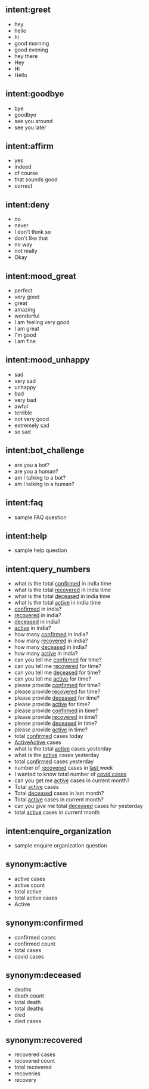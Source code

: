 ## intent:greet
- hey
- hello
- hi
- good morning
- good evening
- hey there
- Hey
- Hi
- Hello

## intent:goodbye
- bye
- goodbye
- see you around
- see you later

## intent:affirm
- yes
- indeed
- of course
- that sounds good
- correct

## intent:deny
- no
- never
- I don't think so
- don't like that
- no way
- not really
- Okay

## intent:mood_great
- perfect
- very good
- great
- amazing
- wonderful
- I am feeling very good
- I am great
- I'm good
- I am fine

## intent:mood_unhappy
- sad
- very sad
- unhappy
- bad
- very bad
- awful
- terrible
- not very good
- extremely sad
- so sad

## intent:bot_challenge
- are you a bot?
- are you a human?
- am I talking to a bot?
- am I talking to a human?

## intent:faq
- sample FAQ question

## intent:help
- sample help question

## intent:query_numbers
- what is the total [confirmed](metric) in india time
- what is the total [recovered](metric) in india time
- what is the total [deceased](metric) in india time
- what is the total [active](metric) in india time
- [confirmed](metric) in india?
- [recovered](metric) in india?
- [deceased](metric) in india?
- [active](metric) in india?
- how many [confirmed](metric) in india?
- how many [recovered](metric) in india?
- how many [deceased](metric) in india?
- how many [active](metric) in india?
- can you tell me [confirmed](metric) for time?
- can you tell me [recovered](metric) for time?
- can you tell me [deceased](metric) for time?
- can you tell me [active](metric) for time?
- please provide [confirmed](metric) for time?
- please provide [recovered](metric) for time?
- please provide [deceased](metric) for time?
- please provide [active](metric) for time?
- please provide [confirmed](metric) in time?
- please provide [recovered](metric) in time?
- please provide [deceased](metric) in time?
- please provide [active](metric) in time?
- total [confirmed](metric) cases today
- [Active](metric)[Active ](metric)cases
- what is the total [active](metric) cases yesterday
- what is the [active](metric) cases yesterday
- total [confirmed](metric) cases yesterday
- number of [recovered](metric) cases in [last ](metric)week
- I wanted to know total number of [covid cases](metric)
- can you get me [active](metric) cases in current month?
- Total [active](metric) cases
- Total [deceased](metric) cases in last month?
- Total [active](metric) cases in current month?
- can you give me total [deceased](metric) cases for yesterday
- total [active](metric) cases in current month

## intent:enquire_organization
- sample enquire organization question

## synonym:active
- active cases
- active count
- total active
- total active cases
- Active

## synonym:confirmed
- confirmed cases
- confirmed count
- total cases
- covid cases

## synonym:deceased
- deaths
- death count
- total death
- total deaths
- died
- died cases

## synonym:recovered
- recovered cases
- recovered count
- total recovered
- recoveries
- recovery
